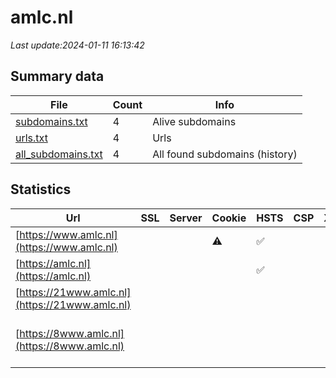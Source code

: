 # amlc.nl
*Last update:2024-01-11 16:13:42*
## Summary data
| File       | Count | Info |
|------------|-------|------|
|[subdomains.txt](/data/amlc/subdomains.txt)|4|Alive subdomains|
|[urls.txt](/data/amlc/urls.txt)|4|Urls|
|[all_subdomains.txt](/data/amlc/all_subdomains.txt)|4|All found subdomains (history)|
## Statistics
| Url | SSL | Server | Cookie | HSTS | CSP | XFO | XXP | RP | Tech |
|------------|-------|------|------|------|------|------|------|------|------|
|[https://www.amlc.nl](https://www.amlc.nl)| | |:warning: |:white_check_mark: | | |:white_check_mark: |:white_check_mark: |:white_check_mark: |HSTS MySQL PHP WordP...|
|[https://amlc.nl](https://amlc.nl)| | | |:white_check_mark: | | |:white_check_mark: |:white_check_mark: |:white_check_mark: |HSTS|
|[https://21www.amlc.nl](https://21www.amlc.nl)| | | | | | | |:white_check_mark: |HSTS|
|[https://8www.amlc.nl](https://8www.amlc.nl)| | | | | | | |:white_check_mark: |HSTS MySQL PHP WordP...|